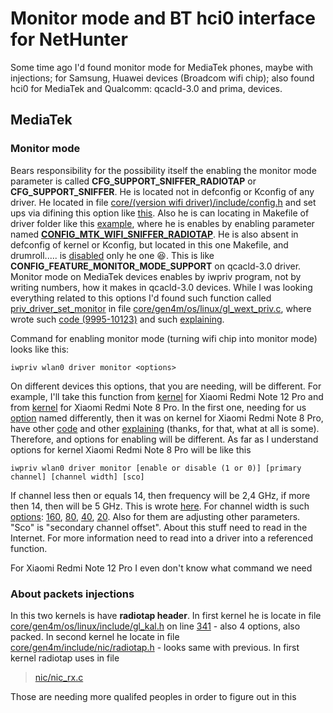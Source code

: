 # Monitor mode and BT hci0 interface for NetHunter

Some time ago I'd found monitor mode for MediaTek phones, maybe with injections; for Samsung, Huawei devices (Broadcom wifi chip); also found hci0 for MediaTek and Qualcomm: qcacld-3.0 and prima, devices.

## MediaTek
### Monitor mode
Bears responsibility for the possibility itself the enabling the monitor mode parameter is called **CFG_SUPPORT_SNIFFER_RADIOTAP** or **CFG_SUPPORT_SNIFFER**. He is located not in defconfig or Kconfig of any driver. He located in file [core/(version wifi driver)/include/config.h](https://github.com/Saikrishna1504/kernel_xiaomi_mt6785/blob/c4bc51e7045829685946c0c1ceb9b9d2dc758b29/drivers/misc/mediatek/connectivity/wlan/core/gen4m/include/config.h) and set ups via difining this option like [this](https://github.com/Saikrishna1504/kernel_xiaomi_mt6785/blob/c4bc51e7045829685946c0c1ceb9b9d2dc758b29/drivers/misc/mediatek/connectivity/wlan/core/gen4m/include/config.h#L1087). Also he is can locating in Makefile of driver folder like this [example](https://github.com/Coconutat/android_kernel_xiaomi_ruby_exp/blob/0c83ba51e8db2ddb7d37f3bca90cc846896079bd/drivers/misc/mediatek/connectivity/wlan/core/gen4m/Makefile#L301), where he is enables by enabling parameter named [**CONFIG_MTK_WIFI_SNIFFER_RADIOTAP**](https://github.com/Coconutat/android_kernel_xiaomi_ruby_exp/blob/0c83ba51e8db2ddb7d37f3bca90cc846896079bd/drivers/misc/mediatek/connectivity/wlan/core/gen4m/Makefile#L300C9-L300C41). He is also absent in defconfig of kernel or Kconfig, but located in this one Makefile, and drumroll..... is [disabled](https://github.com/Coconutat/android_kernel_xiaomi_ruby_exp/blob/0c83ba51e8db2ddb7d37f3bca90cc846896079bd/drivers/misc/mediatek/connectivity/wlan/core/gen4m/Makefile#L225) only he one 😆. This is like **CONFIG_FEATURE_MONITOR_MODE_SUPPORT** on qcacld-3.0 driver. Monitor mode on MediaTek devices enables by iwpriv program, not by writing numbers, how it makes in qcacld-3.0 devices. While I was looking everything related to this options I'd found such function called [priv_driver_set_monitor](https://github.com/Saikrishna1504/kernel_xiaomi_mt6785/blob/c4bc51e7045829685946c0c1ceb9b9d2dc758b29/drivers/misc/mediatek/connectivity/wlan/core/gen4m/os/linux/gl_wext_priv.c#L9962) in file [core/gen4m/os/linux/gl_wext_priv.c](https://github.com/Saikrishna1504/kernel_xiaomi_mt6785/blob/udc/drivers/misc/mediatek/connectivity/wlan/core/gen4m/os/linux/gl_wext_priv.c), where wrote such [code (9995-10123)](https://github.com/Saikrishna1504/kernel_xiaomi_mt6785/blob/c4bc51e7045829685946c0c1ceb9b9d2dc758b29/drivers/misc/mediatek/connectivity/wlan/core/gen4m/os/linux/gl_wext_priv.c#L9995) and such [explaining](https://github.com/Saikrishna1504/kernel_xiaomi_mt6785/blob/c4bc51e7045829685946c0c1ceb9b9d2dc758b29/drivers/misc/mediatek/connectivity/wlan/core/gen4m/os/linux/gl_wext_priv.c#L10119).

Command for enabling monitor mode (turning wifi chip into monitor mode) looks like this:

`iwpriv wlan0 driver monitor <options>`

On different devices this options, that you are needing, will be different. For example, I'll take this function from [kernel](https://github.com/Coconutat/android_kernel_xiaomi_ruby_exp/tree/MUI14-KernelSU) for Xiaomi Redmi Note 12 Pro and from [kernel](https://github.com/Saikrishna1504/kernel_xiaomi_mt6785/tree/udc) for Xiaomi Redmi Note 8 Pro. In the first one, needing for us [option](https://github.com/Coconutat/android_kernel_xiaomi_ruby_exp/blob/0c83ba51e8db2ddb7d37f3bca90cc846896079bd/drivers/misc/mediatek/connectivity/wlan/core/gen4m/os/linux/gl_wext_priv.c#L8230) named differently, then it was on kernel for Xiaomi Redmi Note 8 Pro, have other [code](https://github.com/Coconutat/android_kernel_xiaomi_ruby_exp/blob/0c83ba51e8db2ddb7d37f3bca90cc846896079bd/drivers/misc/mediatek/connectivity/wlan/core/gen4m/os/linux/gl_wext_priv.c#L8253) and other [explaining](https://github.com/Coconutat/android_kernel_xiaomi_ruby_exp/blob/0c83ba51e8db2ddb7d37f3bca90cc846896079bd/drivers/misc/mediatek/connectivity/wlan/core/gen4m/os/linux/gl_wext_priv.c#L8289) (thanks, for that, what at all is some). Therefore, and options for enabling will be different. As far as I understand options for kernel Xiaomi Redmi Note 8 Pro will be like this

`iwpriv wlan0 driver monitor [enable or disable (1 or 0)] [primary channel] [channel width] [sco]`

If channel less then or equals 14, then frequency will be 2,4 GHz, if more then 14, then will be 5 GHz. This is wrote [here](https://github.com/Saikrishna1504/kernel_xiaomi_mt6785/blob/c4bc51e7045829685946c0c1ceb9b9d2dc758b29/drivers/misc/mediatek/connectivity/wlan/core/gen4m/os/linux/gl_wext_priv.c#L10022). For channel width is such [options](https://github.com/Saikrishna1504/kernel_xiaomi_mt6785/blob/c4bc51e7045829685946c0c1ceb9b9d2dc758b29/drivers/misc/mediatek/connectivity/wlan/core/gen4m/os/linux/gl_wext_priv.c#L10033): [160](https://github.com/Saikrishna1504/kernel_xiaomi_mt6785/blob/c4bc51e7045829685946c0c1ceb9b9d2dc758b29/drivers/misc/mediatek/connectivity/wlan/core/gen4m/os/linux/gl_wext_priv.c#L10033), [80](https://github.com/Saikrishna1504/kernel_xiaomi_mt6785/blob/c4bc51e7045829685946c0c1ceb9b9d2dc758b29/drivers/misc/mediatek/connectivity/wlan/core/gen4m/os/linux/gl_wext_priv.c#L10046), [40](https://github.com/Saikrishna1504/kernel_xiaomi_mt6785/blob/c4bc51e7045829685946c0c1ceb9b9d2dc758b29/drivers/misc/mediatek/connectivity/wlan/core/gen4m/os/linux/gl_wext_priv.c#L10066), [20](https://github.com/Saikrishna1504/kernel_xiaomi_mt6785/blob/c4bc51e7045829685946c0c1ceb9b9d2dc758b29/drivers/misc/mediatek/connectivity/wlan/core/gen4m/os/linux/gl_wext_priv.c#L10072). Also for them are adjusting other parameters. "Sco" is "secondary channel offset". About this stuff need to read in the Internet. For more information need to read into a driver into a referenced function.

For Xiaomi Redmi Note 12 Pro I even don't know what command we need

### About packets injections
In this two kernels is have **radiotap header**. In first kernel he is locate in file [core/gen4m/os/linux/include/gl_kal.h](https://github.com/Saikrishna1504/kernel_xiaomi_mt6785/blob/udc/drivers/misc/mediatek/connectivity/wlan/core/gen4m/os/linux/include/gl_kal.h) on line [341](https://github.com/Saikrishna1504/kernel_xiaomi_mt6785/blob/udc/drivers/misc/mediatek/connectivity/wlan/core/gen4m/os/linux/include/gl_kal.h#341) - also 4 options, also packed. In second kernel he locate in file [core/gen4m/include/nic/radiotap.h](https://github.com/Coconutat/android_kernel_xiaomi_ruby_exp/blob/MUI14-KernelSU/drivers/misc/mediatek/connectivity/wlan/core/gen4m/include/nic/radiotap.h) - looks same with previous. In first kernel radiotap uses in file
>[nic/nic_rx.c](https://github.com/Saikrishna1504/kernel_xiaomi_mt6785/blob/udc/drivers/misc/mediatek/connectivity/wlan/core/gen4m/nic/nic_rx.c)


Those are needing more qualifed peoples in order to figure out in this

###
